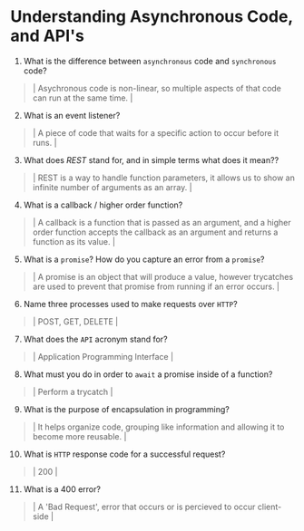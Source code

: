 # Understanding Asynchronous Code, and API's
01. What is the difference between `asynchronous` code and `synchronous` code?

  > | Asychronous code is non-linear, so multiple aspects of that code can run at the same time.  |

02. What is an event listener?

  > | A piece of code that waits for a specific action to occur before it runs. |

03. What does *REST* stand for, and in simple terms what does it mean??

  > | REST is a way to handle function parameters, it allows us to show an infinite number of arguments as an array. |

04. What is a callback / higher order function?

  > | A callback is a function that is passed as an argument, and a higher order function accepts the callback as an argument and returns a function as its value. |

05. What is a `promise`? How do you capture an error from a `promise`?

  > | A promise is an object that will produce a value, however trycatches are used to prevent that promise from running if an error occurs. |

06. Name three processes used to make requests over `HTTP`?

  > | POST, GET, DELETE |

07. What does the `API` acronym stand for?

  > | Application Programming Interface |

08. What must you do in order to `await` a promise inside of a function?

  > | Perform a trycatch |

09. What is the purpose of encapsulation in programming?

  > | It helps organize code, grouping like information and allowing it to become more reusable. |

10. What is `HTTP` response code for a successful request?

  > | 200 |

11. What is a 400 error?

  > | A 'Bad Request', error that occurs or is percieved to occur client-side |
